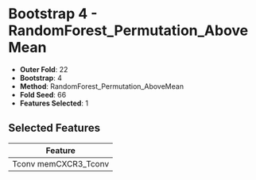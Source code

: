 # Bootstrap 4 - RandomForest_Permutation_AboveMean

- **Outer Fold**: 22
- **Bootstrap**: 4
- **Method**: RandomForest_Permutation_AboveMean
- **Fold Seed**: 66
- **Features Selected**: 1

## Selected Features

| Feature |
|---------|
| Tconv memCXCR3_Tconv |
